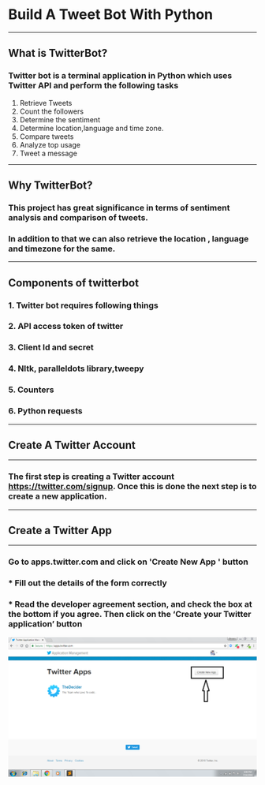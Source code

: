 #                               Build A Tweet Bot With Python
--------------------------------------------------------------------------------------------------------
## What is TwitterBot?
### Twitter bot is a terminal application in Python which uses Twitter API and perform the following tasks
1. Retrieve Tweets
2. Count the followers
3. Determine the sentiment
4. Determine location,language and time zone.
5. Compare tweets 
6. Analyze top usage 
7. Tweet a message 

------------------------------------------------------------------------------------------------------

## Why TwitterBot?
### This project has great significance in terms of sentiment analysis and comparison of tweets.
### In addition to that we can also retrieve the location , language and timezone for the same.

------------------------------------------------------------------------------------------------------
## Components of twitterbot
### 1. Twitter bot requires following things
### 2. API access token of twitter
### 3. Client Id and secret
### 4. Nltk, paralleldots library,tweepy
### 5. Counters
### 6. Python requests

-----------------------------------------------------------------------------------------------------

##  Create A Twitter Account
----------------------------------------------------------------------------------------------------

### The first step is creating a Twitter account https://twitter.com/signup. Once this is done the next step is to create a new application.

----------------------------------------------------------------------------------------------------

## Create a Twitter App
--------------------------------------------------------------------------------------------------
### Go to apps.twitter.com and click on 'Create New App ' button
### * Fill out the details of the form correctly
### * Read the developer agreement section, and check the box at the bottom if you agree. Then click on the ‘Create your Twitter application’ button

![Image of create new app](start.png)